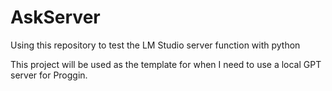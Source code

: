 # AskServer
Using this repository to test the LM Studio server function with python

This project will be used as the template for when I need to use a local GPT server for Proggin.
